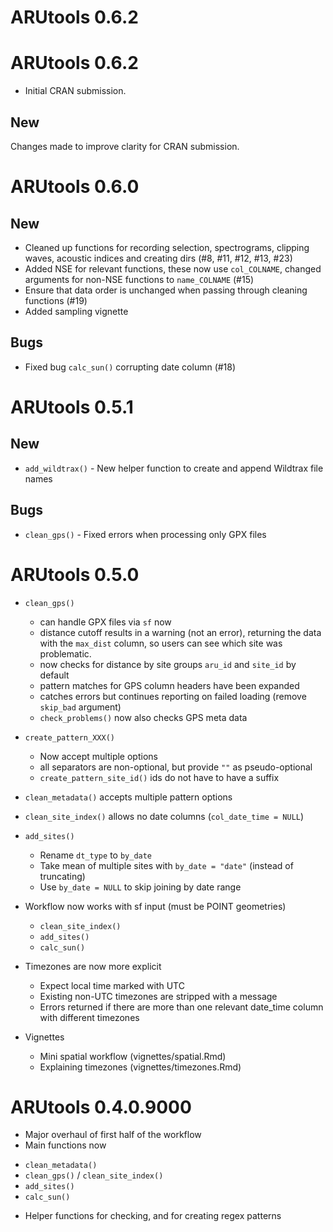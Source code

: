 # ARUtools 0.6.2

# ARUtools 0.6.2

* Initial CRAN submission.

## New

Changes made to improve clarity for CRAN submission.

# ARUtools 0.6.0

## New
* Cleaned up functions for recording selection, spectrograms, clipping waves, 
  acoustic indices and creating dirs (#8, #11, #12, #13, #23)
* Added NSE for relevant functions, these now use `col_COLNAME`, changed arguments
for non-NSE functions to `name_COLNAME` (#15)
* Ensure that data order is unchanged when passing through cleaning functions (#19)
* Added sampling vignette

## Bugs
* Fixed bug `calc_sun()` corrupting date column (#18)

# ARUtools 0.5.1

## New
* `add_wildtrax()` - New helper function to create and append Wildtrax file names

## Bugs
* `clean_gps()` - Fixed errors when processing only GPX files


# ARUtools 0.5.0

* `clean_gps()`
  * can handle GPX files via `sf` now
  * distance cutoff results in a warning (not an error), returning
    the data with the `max_dist` column, so users can see which site was problematic.
  * now checks for distance by site groups `aru_id` and `site_id` by default
  * pattern matches for GPS column headers have been expanded
  * catches errors but continues reporting on failed loading (remove `skip_bad` argument)
  * `check_problems()` now also checks GPS meta data

* `create_pattern_XXX()` 
  * Now accept multiple options
  * all separators are non-optional, but provide `""` as pseudo-optional
  * `create_pattern_site_id()` ids do not have to have a suffix
  
* `clean_metadata()` accepts multiple pattern options

* `clean_site_index()` allows no date columns (`col_date_time = NULL`)

* `add_sites()`
  * Rename `dt_type` to `by_date`
  * Take mean of multiple sites with `by_date = "date"` (instead of truncating)
  * Use `by_date = NULL` to skip joining by date range

* Workflow now works with sf input (must be POINT geometries)
  * `clean_site_index()`
  * `add_sites()`
  * `calc_sun()`

* Timezones are now more explicit
  * Expect local time marked with UTC
  * Existing non-UTC timezones are stripped with a message
  * Errors returned if there are more than one relevant date_time column with 
    different timezones
    
* Vignettes
  * Mini spatial workflow (vignettes/spatial.Rmd)
  * Explaining timezones (vignettes/timezones.Rmd)

# ARUtools 0.4.0.9000
* Major overhaul of first half of the workflow
* Main functions now
 - `clean_metadata()`
 - `clean_gps()` / `clean_site_index()`
 - `add_sites()`
 - `calc_sun()`
* Helper functions for checking, and for creating regex patterns 
